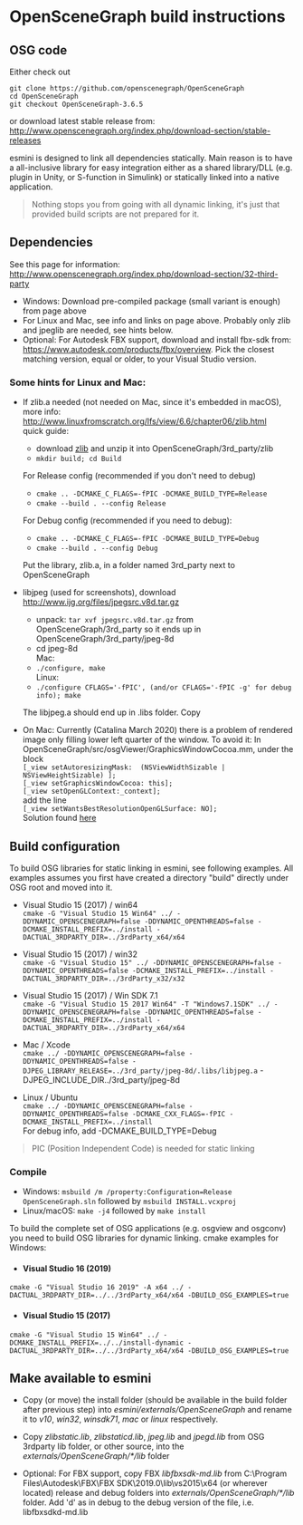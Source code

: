 # OpenSceneGraph build instructions

## OSG code
Either check out
```
git clone https://github.com/openscenegraph/OpenSceneGraph
cd OpenSceneGraph
git checkout OpenSceneGraph-3.6.5
```
or download latest stable release from:
http://www.openscenegraph.org/index.php/download-section/stable-releases

esmini is designed to link all dependencies statically. Main reason is to have a all-inclusive library for easy integration either as a shared library/DLL (e.g. plugin in Unity, or S-function in Simulink) or statically linked into a native application.
> Nothing stops you from going with all dynamic linking, it's just that provided build scripts are not prepared for it.

## Dependencies
See this page for information: http://www.openscenegraph.org/index.php/download-section/32-third-party
- Windows: Download pre-compiled package (small variant is enough) from page above
- For Linux and Mac, see info and links on page above. Probably only zlib and jpeglib are needed, see hints below.
- Optional: For Autodesk FBX support, download and install fbx-sdk from:
https://www.autodesk.com/products/fbx/overview. Pick the closest matching version, equal or older, to your Visual Studio version.

### Some hints for Linux and Mac:
- If zlib.a needed (not needed on Mac, since it's embedded in macOS), more info: http://www.linuxfromscratch.org/lfs/view/6.6/chapter06/zlib.html  
  quick guide: 
  * download [zlib](https://www.zlib.net/) and unzip it into OpenSceneGraph/3rd_party/zlib
  * ```mkdir build; cd Build  ```
  
  For Release config (recommended if you don't need to debug)
  * ```cmake .. -DCMAKE_C_FLAGS=-fPIC -DCMAKE_BUILD_TYPE=Release```
  * ```cmake --build . --config Release```
  
  For Debug config (recommended if you need to debug):
  * ```cmake .. -DCMAKE_C_FLAGS=-fPIC -DCMAKE_BUILD_TYPE=Debug```
  * ```cmake --build . --config Debug```  

  Put the library, zlib.a, in a folder named 3rd_party next to OpenSceneGraph 

- libjpeg (used for screenshots), download http://www.ijg.org/files/jpegsrc.v8d.tar.gz  
  - unpack: ```tar xvf jpegsrc.v8d.tar.gz``` from OpenSceneGraph/3rd_party so it ends up in OpenSceneGraph/3rd_party/jpeg-8d
  - cd jpeg-8d  
  Mac: 
  - ```./configure, make```  
  Linux: 
  - ```./configure CFLAGS='-fPIC', (and/or CFLAGS='-fPIC -g' for debug info); make```   

  The libjpeg.a should end up in .libs folder. Copy 

- On Mac: Currently (Catalina March 2020) there is a problem of rendered image only filling lower left quarter of the window. To avoid it: In OpenSceneGraph/src/osgViewer/GraphicsWindowCocoa.mm,
under the block  
`[_view setAutoresizingMask:  (NSViewWidthSizable | NSViewHeightSizable) ];`  
`[_view setGraphicsWindowCocoa: this];`  
`[_view setOpenGLContext:_context];`  
add the line  
`[_view setWantsBestResolutionOpenGLSurface: NO];`  
Solution found [here](https://github.com/openscenegraph/OpenSceneGraph/issues/926#issuecomment-600080664)

## Build configuration
To build OSG libraries for static linking in esmini, see following examples. All examples assumes you first have created a directory "build" directly under OSG root and moved into it.

- Visual Studio 15 (2017) / win64  
`cmake -G "Visual Studio 15 Win64" ../ -DDYNAMIC_OPENSCENEGRAPH=false -DDYNAMIC_OPENTHREADS=false -DCMAKE_INSTALL_PREFIX=../install -DACTUAL_3RDPARTY_DIR=../3rdParty_x64/x64`

- Visual Studio 15 (2017) / win32  
`cmake -G "Visual Studio 15" ../ -DDYNAMIC_OPENSCENEGRAPH=false -DDYNAMIC_OPENTHREADS=false -DCMAKE_INSTALL_PREFIX=../install -DACTUAL_3RDPARTY_DIR=../3rdParty_x32/x32`

- Visual Studio 15 (2017) / Win SDK 7.1  
`cmake -G "Visual Studio 15 2017 Win64" -T "Windows7.1SDK" ../ -DDYNAMIC_OPENSCENEGRAPH=false -DDYNAMIC_OPENTHREADS=false -DCMAKE_INSTALL_PREFIX=../install -DACTUAL_3RDPARTY_DIR=../3rdParty_x64/x64`

- Mac / Xcode  
`cmake ../ -DDYNAMIC_OPENSCENEGRAPH=false -DDYNAMIC_OPENTHREADS=false -DJPEG_LIBRARY_RELEASE=../3rd_party/jpeg-8d/.libs/libjpeg.a` -DJPEG_INCLUDE_DIR../3rd_party/jpeg-8d

- Linux / Ubuntu  
`cmake ../ -DDYNAMIC_OPENSCENEGRAPH=false -DDYNAMIC_OPENTHREADS=false -DCMAKE_CXX_FLAGS=-fPIC -DCMAKE_INSTALL_PREFIX=../install`  
For debug info, add -DCMAKE_BUILD_TYPE=Debug
> PIC (Position Independent Code) is needed for static linking

### Compile
- Windows: `msbuild /m /property:Configuration=Release OpenSceneGraph.sln` followed by `msbuild INSTALL.vcxproj`
- Linux/macOS: `make -j4` followed by `make install`

To build the complete set of OSG applications (e.g. osgview and osgconv) you need to build OSG libraries for dynamic linking. cmake examples for Windows:

- #### Visual Studio 16 (2019)
`cmake -G "Visual Studio 16 2019" -A x64 ../ -DACTUAL_3RDPARTY_DIR=../../3rdParty_x64/x64 -DBUILD_OSG_EXAMPLES=true`

- #### Visual Studio 15 (2017)
`cmake -G "Visual Studio 15 Win64" ../ -DCMAKE_INSTALL_PREFIX=../../install-dynamic -DACTUAL_3RDPARTY_DIR=../../3rdParty_x64/x64 -DBUILD_OSG_EXAMPLES=true`

## Make available to esmini
- Copy (or move) the install folder (should be available in the build folder after previous step) into _esmini/externals/OpenSceneGraph_ and rename it to _v10_, _win32_, _winsdk71_, _mac_ or _linux_ respectively.

- Copy _zlibstatic.lib_, _zlibstaticd.lib_, _jpeg.lib_ and _jpegd.lib_ from OSG 3rdparty lib folder, or other source, into the _externals/OpenSceneGraph/*/lib_ folder

- Optional: For FBX support, copy FBX _libfbxsdk-md.lib_ from C:\Program Files\Autodesk\FBX\FBX SDK\2019.0\lib\vs2015\x64 (or wherever located) release and debug folders into _externals/OpenSceneGraph/*/lib_ folder. Add 'd' as in debug to the debug version of the file, i.e. libfbxsdkd-md.lib
